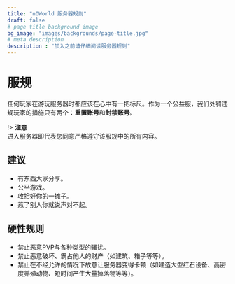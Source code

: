 ```yaml
---
title: "nOWorld 服务器规则"
draft: false
# page title background image
bg_image: "images/backgrounds/page-title.jpg"
# meta description
description : "加入之前请仔细阅读服务器规则"
---
```



# 服规

任何玩家在游玩服务器时都应该在心中有一把标尺。作为一个公益服，我们处罚违规玩家的措施只有两个：**重置账号**和**封禁账号**。

!&gt; **注意**  
进入服务器即代表您同意严格遵守该服规中的所有内容。

## 建议

* 有东西大家分享。
* 公平游戏。
* 收拾好你的一摊子。
* 惹了别人你就说声对不起。

## 硬性规则

* 禁止恶意PVP与各种类型的骚扰。
* 禁止恶意破坏、霸占他人的财产（如建筑、箱子等等）。
* 禁止在不经允许的情况下故意让服务器变得卡顿（如建造大型红石设备、高密度养殖动物、短时间产生大量掉落物等等）。

